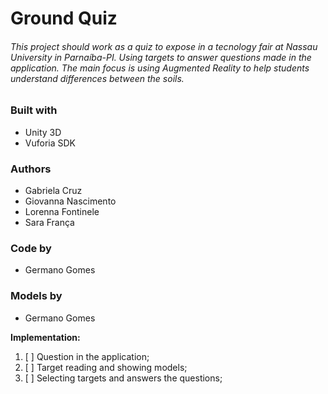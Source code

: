 # Ground Quiz

###### This project should work as a quiz to expose in a tecnology fair at Nassau University in Parnaíba-PI. Using targets to answer questions made in the application. The main focus is using Augmented Reality to help students understand differences between the soils.

### Built with
- Unity 3D
- Vuforia SDK

### Authors
- Gabriela Cruz
- Giovanna Nascimento
- Lorenna Fontinele
- Sara França

### Code by
- Germano Gomes

### Models by
- Germano Gomes

**Implementation:**

1. [ ] Question in the application;
2. [ ] Target reading and showing models;
3. [ ] Selecting targets and answers the questions;